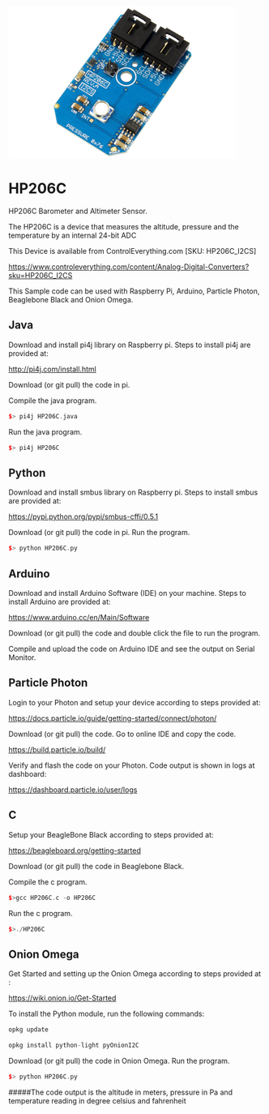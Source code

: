 [![HP206C]( HP206C_I2CS.png)](https://www.controleverything.com/content/Analog-Digital-Converters?sku=HP206C_I2CS)
# HP206C
HP206C Barometer and Altimeter Sensor.

The HP206C is a device that measures the altitude, pressure and the temperature by an internal 24-bit ADC

This Device is available from ControlEverything.com [SKU:  HP206C_I2CS]

https://www.controleverything.com/content/Analog-Digital-Converters?sku=HP206C_I2CS

This Sample code can be used with Raspberry Pi, Arduino, Particle Photon, Beaglebone Black and Onion Omega.

## Java
Download and install pi4j library on Raspberry pi. Steps to install pi4j are provided at:

http://pi4j.com/install.html

Download (or git pull) the code in pi.

Compile the java program.
```cpp
$> pi4j HP206C.java
```

Run the java program.
```cpp
$> pi4j HP206C
```

## Python
Download and install smbus library on Raspberry pi. Steps to install smbus are provided at:

https://pypi.python.org/pypi/smbus-cffi/0.5.1

Download (or git pull) the code in pi. Run the program.

```cpp
$> python HP206C.py
```

## Arduino
Download and install Arduino Software (IDE) on your machine. Steps to install Arduino are provided at:

https://www.arduino.cc/en/Main/Software

Download (or git pull) the code and double click the file to run the program.

Compile and upload the code on Arduino IDE and see the output on Serial Monitor.


## Particle Photon

Login to your Photon and setup your device according to steps provided at:

https://docs.particle.io/guide/getting-started/connect/photon/

Download (or git pull) the code. Go to online IDE and copy the code.

https://build.particle.io/build/

Verify and flash the code on your Photon. Code output is shown in logs at dashboard:

https://dashboard.particle.io/user/logs


## C

Setup your BeagleBone Black according to steps provided at:

https://beagleboard.org/getting-started

Download (or git pull) the code in Beaglebone Black.

Compile the c program.
```cpp
$>gcc HP206C.c -o HP206C
```
Run the c program.
```cpp
$>./HP206C
```

## Onion Omega

Get Started and setting up the Onion Omega according to steps provided at :

https://wiki.onion.io/Get-Started

To install the Python module, run the following commands:
```cpp
opkg update
```
```cpp
opkg install python-light pyOnionI2C
```

Download (or git pull) the code in Onion Omega. Run the program.

```cpp
$> python HP206C.py
```
#####The code output is the altitude in meters, pressure in Pa and temperature reading in degree celsius and fahrenheit
